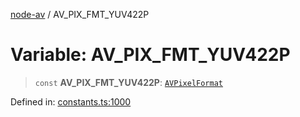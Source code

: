 [node-av](../globals.md) / AV\_PIX\_FMT\_YUV422P

# Variable: AV\_PIX\_FMT\_YUV422P

> `const` **AV\_PIX\_FMT\_YUV422P**: [`AVPixelFormat`](../type-aliases/AVPixelFormat.md)

Defined in: [constants.ts:1000](https://github.com/seydx/av/blob/f8631fc881b394300b1479f511d55cf1c370a87f/src/constants/constants.ts#L1000)
